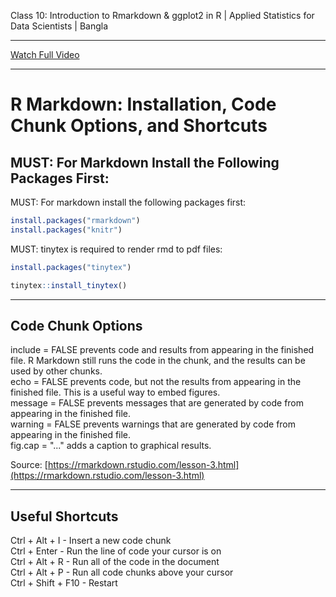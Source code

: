 Class 10: Introduction to Rmarkdown & ggplot2 in R | Applied Statistics for Data Scientists | Bangla <br>

---

[Watch Full Video](https://youtu.be/douetwfT-oY)

---

# R Markdown: Installation, Code Chunk Options, and Shortcuts

## MUST: For Markdown Install the Following Packages First:

MUST: For markdown install the following packages first: 
```r
install.packages("rmarkdown") 
install.packages("knitr")  
```
MUST: tinytex is required to render rmd to pdf files: 
```r
install.packages("tinytex")

tinytex::install_tinytex()
```

---

## Code Chunk Options

include = FALSE prevents code and results from appearing in the finished file. R Markdown still runs the code in the chunk, and the results can be used by other chunks.  
echo = FALSE prevents code, but not the results from appearing in the finished file. This is a useful way to embed figures.  
message = FALSE prevents messages that are generated by code from appearing in the finished file.  
warning = FALSE prevents warnings that are generated by code from appearing in the finished file.  
fig.cap = "..." adds a caption to graphical results.  

Source: [https://rmarkdown.rstudio.com/lesson-3.html](https://rmarkdown.rstudio.com/lesson-3.html)

---

## Useful Shortcuts

Ctrl + Alt + I - Insert a new code chunk  
Ctrl + Enter - Run the line of code your cursor is on  
Ctrl + Alt + R - Run all of the code in the document  
Ctrl + Alt + P - Run all code chunks above your cursor  
Ctrl + Shift + F10 - Restart  
